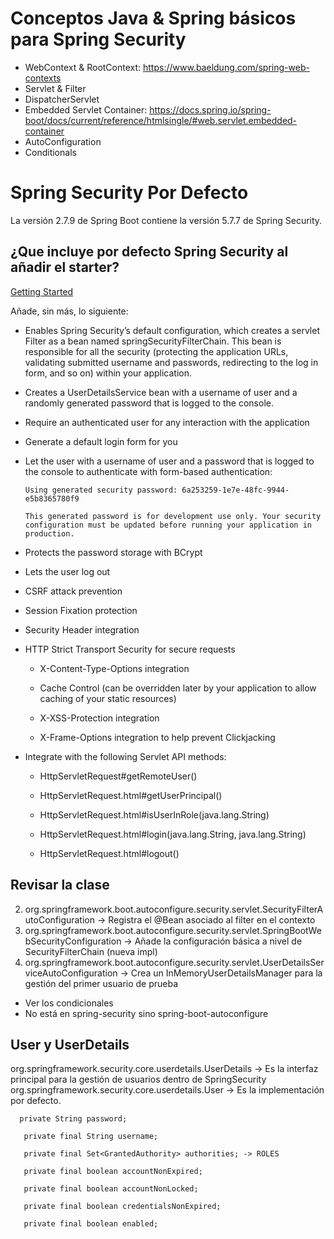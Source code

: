 # Conceptos Java & Spring básicos para Spring Security

* WebContext & RootContext: https://www.baeldung.com/spring-web-contexts
* Servlet & Filter
* DispatcherServlet 
* Embedded Servlet Container: https://docs.spring.io/spring-boot/docs/current/reference/htmlsingle/#web.servlet.embedded-container
* AutoConfiguration
* Conditionals

# Spring Security Por Defecto

La versión 2.7.9 de Spring Boot contiene la versión 5.7.7 de Spring Security.

## ¿Que incluye por defecto Spring Security al añadir el starter?

[Getting Started](https://docs.spring.io/spring-security/reference/5.7/servlet/getting-started.html)

Añade, sin más, lo siguiente:

* Enables Spring Security’s default configuration, which creates a servlet Filter as a bean named springSecurityFilterChain. This bean is responsible for all the security (protecting the application URLs, validating submitted username and passwords, redirecting to the log in form, and so on) within your application.

* Creates a UserDetailsService bean with a username of user and a randomly generated password that is logged to the console.

* Require an authenticated user for any interaction with the application

* Generate a default login form for you

* Let the user with a username of user and a password that is logged to the console to authenticate with form-based authentication:

  ```
  Using generated security password: 6a253259-1e7e-48fc-9944-e5b8365780f9

  This generated password is for development use only. Your security configuration must be updated before running your application in production.
  ```

* Protects the password storage with BCrypt

* Lets the user log out

* CSRF attack prevention

* Session Fixation protection

* Security Header integration

* HTTP Strict Transport Security for secure requests

   * X-Content-Type-Options integration

   * Cache Control (can be overridden later by your application to allow caching of your static resources)

   * X-XSS-Protection integration

   * X-Frame-Options integration to help prevent Clickjacking

* Integrate with the following Servlet API methods:

  * HttpServletRequest#getRemoteUser()

  * HttpServletRequest.html#getUserPrincipal()

  * HttpServletRequest.html#isUserInRole(java.lang.String)

  * HttpServletRequest.html#login(java.lang.String, java.lang.String)

  * HttpServletRequest.html#logout()

## Revisar la clase

2. org.springframework.boot.autoconfigure.security.servlet.SecurityFilterAutoConfiguration -> Registra el @Bean asociado al filter en el contexto
3. org.springframework.boot.autoconfigure.security.servlet.SpringBootWebSecurityConfiguration -> Añade la configuración básica a nivel de SecurityFilterChain (nueva impl)
4. org.springframework.boot.autoconfigure.security.servlet.UserDetailsServiceAutoConfiguration -> Crea un InMemoryUserDetailsManager para la gestión del primer usuario de prueba


* Ver los condicionales
* No está en spring-security sino spring-boot-autoconfigure

 
 ## User y UserDetails
 
  org.springframework.security.core.userdetails.UserDetails -> Es la interfaz principal para la gestión de usuarios dentro de SpringSecurity
 org.springframework.security.core.userdetails.User -> Es la implementación por defecto.

 
 ```
   private String password;

	private final String username;

	private final Set<GrantedAuthority> authorities; -> ROLES

	private final boolean accountNonExpired;

	private final boolean accountNonLocked;

	private final boolean credentialsNonExpired;

	private final boolean enabled;
 ```